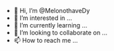 - 👋 Hi, I’m @MelonothaveDy
- 👀 I’m interested in ...
- 🌱 I’m currently learning ...
- 💞️ I’m looking to collaborate on ...
- 📫 How to reach me ...

<!---
MelonothaveDy/MelonothaveDy is a ✨ special ✨ repository because its `README.md` (this file) appears on your GitHub profile.
You can click the Preview link to take a look at your changes.
--->
